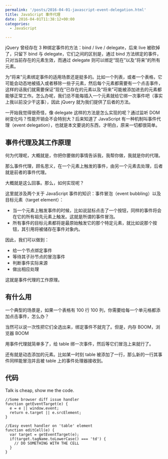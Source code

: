 ```yaml
---
permalink: '/posts/2016-04-01-javascript-event-delegation.html'
title: JavaScript 事件代理
date: 2016-04-01T11:38:12+00:00
categories:
  - JavaScript

---
```




jQuery 曾经存在 3 种绑定事件的方法：bind / live / delegate，后来 live 被砍掉了，只留下 bind 与 delegate，它们之间的区别是，通过 bind 方法绑定的事件，只对当前存在的元素生效，而通过 delegate 则可以绑定“现在”以及“将来”的所有元素。

为“将来”元素绑定事件的适用场景还是挺多的。比如一个列表，或者一个表格，它可能会动态地被插入或者移除一些子元素，然后每个元素都需要有一个点击事件，这样的话我们就需要保证“现在”已存在的元素以及“将来”可能被添加进去的元素都能够正常工作。怎么办呢，我们总不能每插入一个元素就给它绑一次事件吧（事实上我以前没少干这事），因此 jQuery 就为我们提供了后者的方法。

一开始我觉得很奇怪，像 delegate 这样的方法是怎么实现的呢？通过监听 DOM 树变化吗？性能开销会不会特别大？后来知道了 JavaScript 有一种机制叫事件代理（event delegation），也就是本文要说的东西，才明白，原来一切都很简单。

<!--more-->

## 事件代理及其工作原理

何为代理呢，大概就是，你把你要做的事情告诉我，我帮你做，我就是你的代理。

那么事件代理，顾名思义，在一个元素上触发的事件，由另一个元素去处理，后者就是前者的事件代理。

大概就是这么回事。那么，如何实现呢？

这里就涉及两个关于 JavaScript 事件的知识：事件冒泡（event bubbling）以及目标元素（target element）：

  * 当一个元素上触发事件的时候，比如说鼠标点击了一个按钮，同样的事件将会在它的所有祖先元素上触发。这就是所谓的事件冒泡。
  * 所有事件的目标元素都将是最原始触发它的那个特定元素，就比如说那个按钮，其引用将被储存在事件对象内。

因此，我们可以做到：

  * 给一个节点绑定事件
  * 等待其子孙节点的冒泡事件
  * 判断事件实际来源
  * 做出相应处理

这就是事件代理的工作原理。

## 有什么用

一个典型的场景是，如果一个表格有 100 行 100 列，你需要给每一个单元格都添加点击事件，怎么办？

当然可以说一次性把它们全选出来，绑定事件不就完了。但是，内存 BOOM，浏览器 BOOM

用事件代理就简单多了，给 table 绑一次事件，然后等它们冒泡上来就行了。

还有就是动态添加的元素。比如某一时刻 table 被添加了一行，那么新的一行其事件同样能冒泡并且被 table 上的事件处理器接收到。

## 代码

Talk is cheap, show me the code.

```
//Some browser diff issue handler
function getEventTarget(e) {
  e = e || window.event;
  return e.target || e.srcElement;
}

//Easy event handler on 'table' element
function editCell(e) {
  var target = getEventTarget(e);
  if(target.tagName.toLowerCase() === 'td') {
    // DO SOMETHING WITH THE CELL
  }
}
```

&nbsp;
